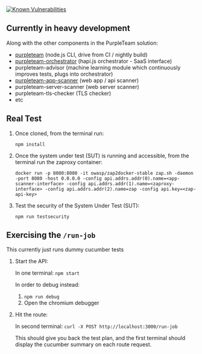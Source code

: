 [![Known Vulnerabilities](https://snyk.io/test/github/binarymist/purpleteam-app-scanner/badge.svg?targetFile=package.json)](https://snyk.io/test/github/binarymist/purpleteam-app-scanner?targetFile=package.json)

## Currently in heavy development

Along with the other components in the PurpleTeam solution:

* [purpleteam](https://github.com/binarymist/purpleteam) (node.js CLI, drive from CI / nightly build)
* [purpleteam-orchestrator](https://github.com/binarymist/purpleteam-orchestrator) (hapi.js orchestrator - SaaS interface)
* purpleteam-advisor (machine learning module which continuously improves tests, plugs into orchestrator)
* [purpleteam-app-scanner](https://github.com/binarymist/purpleteam-app-scanner) (web app / api scanner)
* purpleteam-server-scanner (web server scanner)
* purpleteam-tls-checker (TLS checker)
* etc

## Real Test

1. Once cloned, from the terminal run:
  
    `npm install`
  
2. Once the system under test (SUT) is running and accessible, from the terminal run the zaproxy container:
  
    `docker run -p 8080:8080 -it owasp/zap2docker-stable zap.sh -daemon -port 8080 -host 0.0.0.0 -config api.addrs.addr(0).name=<app-scanner-interface> -config api.addrs.addr(1).name=<zaproxy-interface> -config api.addrs.addr(2).name=zap -config api.key=<zap-api-key>`
  
3. Test the security of the System Under Test (SUT):
  
    `npm run testsecurity`

## Exercising the `/run-job`

This currently just runs dummy cucumber tests

1. Start the API:
  
    In one terminal: `npm start`
  
    In order to debug instead:
  
    1. `npm run debug`
    2. Open the chromium debugger
  
2. Hit the route:
  
    In second terminal: `curl -X POST http://localhost:3000/run-job`

    This should give you back the test plan, and the first terminal should display the cucumber summary on each route request.

